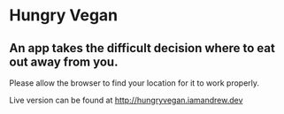 # Hungry Vegan

## An app takes the difficult decision where to eat out away from you.

Please allow the browser to find your location for it to work properly.

Live version can be found at http://hungryvegan.iamandrew.dev
